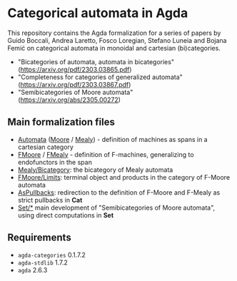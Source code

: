 # Categorical automata in Agda

This repository contains the Agda formalization for a series of papers by Guido Boccali, Andrea Laretto, Fosco Loregian, Stefano Luneia and Bojana Femić on categorical automata in monoidal and cartesian (bi)categories.

- "Bicategories of automata, automata in bicategories" (https://arxiv.org/pdf/2303.03865.pdf)
- "Completeness for categories of generalized automata" (https://arxiv.org/pdf/2303.03867.pdf)
- "Semibicategories of Moore automata" (https://arxiv.org/abs/2305.00272)

## Main formalization files

- [Automata](Automata.agda) ([Moore](Moore.agda) / [Mealy](Mealy.agda)) - definition of machines as spans in a cartesian category
- [FMoore](FMoore.agda) / [FMealy](FMealy.agda) - definition of F-machines, generalizing to endofunctors in the span
- [Mealy/Bicategory](Mealy/Bicategory.agda): the bicategory of Mealy automata
- [FMoore/Limits](FMoore/Limits.agda): terminal object and products in the category of F-Moore automata
- [AsPullbacks](AsPullbacks.agda): redirection to the definition of F-Moore and F-Mealy as strict pullbacks in **Cat**
- [Set/*](Set/) main development of "Semibicategories of Moore automata", using direct computations in **Set**

## Requirements

- `agda-categories` 0.1.7.2
- `agda-stdlib` 1.7.2
- `agda` 2.6.3
